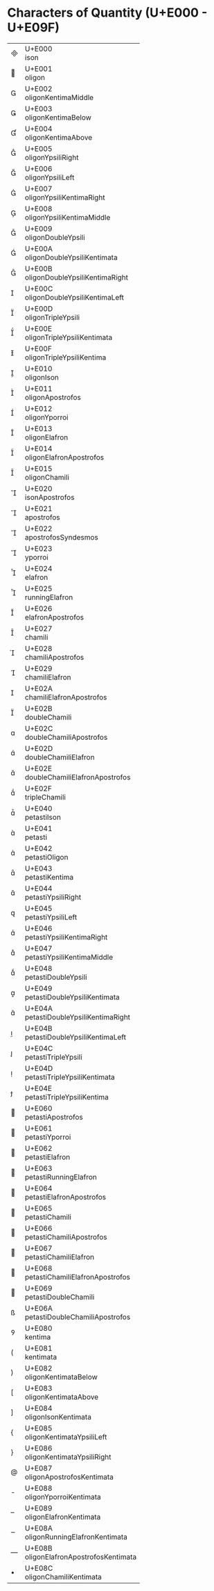 <link rel="stylesheet" href="tables/tables.css" />

# Characters of Quantity (U+E000 - U+E09F)

<table>
<tr>
    <td>
        <span class="neanes">&#xE000</span>
    </td>
    <td>
        <div class="code-point">
            U+E000
        </div>
        <div class="glyph-name">
            ison
        </div>
    </td>
</tr>
<tr>
    <td>
        <span class="neanes">&#xE001</span>
    </td>
    <td>
        <div class="code-point">
            U+E001
        </div>
        <div class="glyph-name">
            oligon
        </div>
    </td>
</tr>
<tr>
    <td>
        <span class="neanes">&#xE002</span>
    </td>
    <td>
        <div class="code-point">
            U+E002
        </div>
        <div class="glyph-name">
            oligonKentimaMiddle
        </div>
    </td>
</tr>
<tr>
    <td>
        <span class="neanes">&#xE003</span>
    </td>
    <td>
        <div class="code-point">
            U+E003
        </div>
        <div class="glyph-name">
            oligonKentimaBelow
        </div>
    </td>
</tr>
<tr>
    <td>
        <span class="neanes">&#xE004</span>
    </td>
    <td>
        <div class="code-point">
            U+E004
        </div>
        <div class="glyph-name">
            oligonKentimaAbove
        </div>
    </td>
</tr>
<tr>
    <td>
        <span class="neanes">&#xE005</span>
    </td>
    <td>
        <div class="code-point">
            U+E005
        </div>
        <div class="glyph-name">
            oligonYpsiliRight
        </div>
    </td>
</tr>
<tr>
    <td>
        <span class="neanes">&#xE006</span>
    </td>
    <td>
        <div class="code-point">
            U+E006
        </div>
        <div class="glyph-name">
            oligonYpsiliLeft
        </div>
    </td>
</tr>
<tr>
    <td>
        <span class="neanes">&#xE007</span>
    </td>
    <td>
        <div class="code-point">
            U+E007
        </div>
        <div class="glyph-name">
            oligonYpsiliKentimaRight
        </div>
    </td>
</tr>
<tr>
    <td>
        <span class="neanes">&#xE008</span>
    </td>
    <td>
        <div class="code-point">
            U+E008
        </div>
        <div class="glyph-name">
            oligonYpsiliKentimaMiddle
        </div>
    </td>
</tr>
<tr>
    <td>
        <span class="neanes">&#xE009</span>
    </td>
    <td>
        <div class="code-point">
            U+E009
        </div>
        <div class="glyph-name">
            oligonDoubleYpsili
        </div>
    </td>
</tr>
<tr>
    <td>
        <span class="neanes">&#xE00A</span>
    </td>
    <td>
        <div class="code-point">
            U+E00A
        </div>
        <div class="glyph-name">
            oligonDoubleYpsiliKentimata
        </div>
    </td>
</tr>
<tr>
    <td>
        <span class="neanes">&#xE00B</span>
    </td>
    <td>
        <div class="code-point">
            U+E00B
        </div>
        <div class="glyph-name">
            oligonDoubleYpsiliKentimaRight
        </div>
    </td>
</tr>
<tr>
    <td>
        <span class="neanes">&#xE00C</span>
    </td>
    <td>
        <div class="code-point">
            U+E00C
        </div>
        <div class="glyph-name">
            oligonDoubleYpsiliKentimaLeft
        </div>
    </td>
</tr>
<tr>
    <td>
        <span class="neanes">&#xE00D</span>
    </td>
    <td>
        <div class="code-point">
            U+E00D
        </div>
        <div class="glyph-name">
            oligonTripleYpsili
        </div>
    </td>
</tr>
<tr>
    <td>
        <span class="neanes">&#xE00E</span>
    </td>
    <td>
        <div class="code-point">
            U+E00E
        </div>
        <div class="glyph-name">
            oligonTripleYpsiliKentimata
        </div>
    </td>
</tr>
<tr>
    <td>
        <span class="neanes">&#xE00F</span>
    </td>
    <td>
        <div class="code-point">
            U+E00F
        </div>
        <div class="glyph-name">
            oligonTripleYpsiliKentima
        </div>
    </td>
</tr>
<tr>
    <td>
        <span class="neanes">&#xE010</span>
    </td>
    <td>
        <div class="code-point">
            U+E010
        </div>
        <div class="glyph-name">
            oligonIson
        </div>
    </td>
</tr>
<tr>
    <td>
        <span class="neanes">&#xE011</span>
    </td>
    <td>
        <div class="code-point">
            U+E011
        </div>
        <div class="glyph-name">
            oligonApostrofos
        </div>
    </td>
</tr>
<tr>
    <td>
        <span class="neanes">&#xE012</span>
    </td>
    <td>
        <div class="code-point">
            U+E012
        </div>
        <div class="glyph-name">
            oligonYporroi
        </div>
    </td>
</tr>
<tr>
    <td>
        <span class="neanes">&#xE013</span>
    </td>
    <td>
        <div class="code-point">
            U+E013
        </div>
        <div class="glyph-name">
            oligonElafron
        </div>
    </td>
</tr>
<tr>
    <td>
        <span class="neanes">&#xE014</span>
    </td>
    <td>
        <div class="code-point">
            U+E014
        </div>
        <div class="glyph-name">
            oligonElafronApostrofos
        </div>
    </td>
</tr>
<tr>
    <td>
        <span class="neanes">&#xE015</span>
    </td>
    <td>
        <div class="code-point">
            U+E015
        </div>
        <div class="glyph-name">
            oligonChamili
        </div>
    </td>
</tr>
<tr>
    <td>
        <span class="neanes">&#xE020</span>
    </td>
    <td>
        <div class="code-point">
            U+E020
        </div>
        <div class="glyph-name">
            isonApostrofos
        </div>
    </td>
</tr>
<tr>
    <td>
        <span class="neanes">&#xE021</span>
    </td>
    <td>
        <div class="code-point">
            U+E021
        </div>
        <div class="glyph-name">
            apostrofos
        </div>
    </td>
</tr>
<tr>
    <td>
        <span class="neanes">&#xE022</span>
    </td>
    <td>
        <div class="code-point">
            U+E022
        </div>
        <div class="glyph-name">
            apostrofosSyndesmos
        </div>
    </td>
</tr>
<tr>
    <td>
        <span class="neanes">&#xE023</span>
    </td>
    <td>
        <div class="code-point">
            U+E023
        </div>
        <div class="glyph-name">
            yporroi
        </div>
    </td>
</tr>
<tr>
    <td>
        <span class="neanes">&#xE024</span>
    </td>
    <td>
        <div class="code-point">
            U+E024
        </div>
        <div class="glyph-name">
            elafron
        </div>
    </td>
</tr>
<tr>
    <td>
        <span class="neanes">&#xE025</span>
    </td>
    <td>
        <div class="code-point">
            U+E025
        </div>
        <div class="glyph-name">
            runningElafron
        </div>
    </td>
</tr>
<tr>
    <td>
        <span class="neanes">&#xE026</span>
    </td>
    <td>
        <div class="code-point">
            U+E026
        </div>
        <div class="glyph-name">
            elafronApostrofos
        </div>
    </td>
</tr>
<tr>
    <td>
        <span class="neanes">&#xE027</span>
    </td>
    <td>
        <div class="code-point">
            U+E027
        </div>
        <div class="glyph-name">
            chamili
        </div>
    </td>
</tr>
<tr>
    <td>
        <span class="neanes">&#xE028</span>
    </td>
    <td>
        <div class="code-point">
            U+E028
        </div>
        <div class="glyph-name">
            chamiliApostrofos
        </div>
    </td>
</tr>
<tr>
    <td>
        <span class="neanes">&#xE029</span>
    </td>
    <td>
        <div class="code-point">
            U+E029
        </div>
        <div class="glyph-name">
            chamiliElafron
        </div>
    </td>
</tr>
<tr>
    <td>
        <span class="neanes">&#xE02A</span>
    </td>
    <td>
        <div class="code-point">
            U+E02A
        </div>
        <div class="glyph-name">
            chamiliElafronApostrofos
        </div>
    </td>
</tr>
<tr>
    <td>
        <span class="neanes">&#xE02B</span>
    </td>
    <td>
        <div class="code-point">
            U+E02B
        </div>
        <div class="glyph-name">
            doubleChamili
        </div>
    </td>
</tr>
<tr>
    <td>
        <span class="neanes">&#xE02C</span>
    </td>
    <td>
        <div class="code-point">
            U+E02C
        </div>
        <div class="glyph-name">
            doubleChamiliApostrofos
        </div>
    </td>
</tr>
<tr>
    <td>
        <span class="neanes">&#xE02D</span>
    </td>
    <td>
        <div class="code-point">
            U+E02D
        </div>
        <div class="glyph-name">
            doubleChamiliElafron
        </div>
    </td>
</tr>
<tr>
    <td>
        <span class="neanes">&#xE02E</span>
    </td>
    <td>
        <div class="code-point">
            U+E02E
        </div>
        <div class="glyph-name">
            doubleChamiliElafronApostrofos
        </div>
    </td>
</tr>
<tr>
    <td>
        <span class="neanes">&#xE02F</span>
    </td>
    <td>
        <div class="code-point">
            U+E02F
        </div>
        <div class="glyph-name">
            tripleChamili
        </div>
    </td>
</tr>
<tr>
    <td>
        <span class="neanes">&#xE040</span>
    </td>
    <td>
        <div class="code-point">
            U+E040
        </div>
        <div class="glyph-name">
            petastiIson
        </div>
    </td>
</tr>
<tr>
    <td>
        <span class="neanes">&#xE041</span>
    </td>
    <td>
        <div class="code-point">
            U+E041
        </div>
        <div class="glyph-name">
            petasti
        </div>
    </td>
</tr>
<tr>
    <td>
        <span class="neanes">&#xE042</span>
    </td>
    <td>
        <div class="code-point">
            U+E042
        </div>
        <div class="glyph-name">
            petastiOligon
        </div>
    </td>
</tr>
<tr>
    <td>
        <span class="neanes">&#xE043</span>
    </td>
    <td>
        <div class="code-point">
            U+E043
        </div>
        <div class="glyph-name">
            petastiKentima
        </div>
    </td>
</tr>
<tr>
    <td>
        <span class="neanes">&#xE044</span>
    </td>
    <td>
        <div class="code-point">
            U+E044
        </div>
        <div class="glyph-name">
            petastiYpsiliRight
        </div>
    </td>
</tr>
<tr>
    <td>
        <span class="neanes">&#xE045</span>
    </td>
    <td>
        <div class="code-point">
            U+E045
        </div>
        <div class="glyph-name">
            petastiYpsiliLeft
        </div>
    </td>
</tr>
<tr>
    <td>
        <span class="neanes">&#xE046</span>
    </td>
    <td>
        <div class="code-point">
            U+E046
        </div>
        <div class="glyph-name">
            petastiYpsiliKentimaRight
        </div>
    </td>
</tr>
<tr>
    <td>
        <span class="neanes">&#xE047</span>
    </td>
    <td>
        <div class="code-point">
            U+E047
        </div>
        <div class="glyph-name">
            petastiYpsiliKentimaMiddle
        </div>
    </td>
</tr>
<tr>
    <td>
        <span class="neanes">&#xE048</span>
    </td>
    <td>
        <div class="code-point">
            U+E048
        </div>
        <div class="glyph-name">
            petastiDoubleYpsili
        </div>
    </td>
</tr>
<tr>
    <td>
        <span class="neanes">&#xE049</span>
    </td>
    <td>
        <div class="code-point">
            U+E049
        </div>
        <div class="glyph-name">
            petastiDoubleYpsiliKentimata
        </div>
    </td>
</tr>
<tr>
    <td>
        <span class="neanes">&#xE04A</span>
    </td>
    <td>
        <div class="code-point">
            U+E04A
        </div>
        <div class="glyph-name">
            petastiDoubleYpsiliKentimaRight
        </div>
    </td>
</tr>
<tr>
    <td>
        <span class="neanes">&#xE04B</span>
    </td>
    <td>
        <div class="code-point">
            U+E04B
        </div>
        <div class="glyph-name">
            petastiDoubleYpsiliKentimaLeft
        </div>
    </td>
</tr>
<tr>
    <td>
        <span class="neanes">&#xE04C</span>
    </td>
    <td>
        <div class="code-point">
            U+E04C
        </div>
        <div class="glyph-name">
            petastiTripleYpsili
        </div>
    </td>
</tr>
<tr>
    <td>
        <span class="neanes">&#xE04D</span>
    </td>
    <td>
        <div class="code-point">
            U+E04D
        </div>
        <div class="glyph-name">
            petastiTripleYpsiliKentimata
        </div>
    </td>
</tr>
<tr>
    <td>
        <span class="neanes">&#xE04E</span>
    </td>
    <td>
        <div class="code-point">
            U+E04E
        </div>
        <div class="glyph-name">
            petastiTripleYpsiliKentima
        </div>
    </td>
</tr>
<tr>
    <td>
        <span class="neanes">&#xE060</span>
    </td>
    <td>
        <div class="code-point">
            U+E060
        </div>
        <div class="glyph-name">
            petastiApostrofos
        </div>
    </td>
</tr>
<tr>
    <td>
        <span class="neanes">&#xE061</span>
    </td>
    <td>
        <div class="code-point">
            U+E061
        </div>
        <div class="glyph-name">
            petastiYporroi
        </div>
    </td>
</tr>
<tr>
    <td>
        <span class="neanes">&#xE062</span>
    </td>
    <td>
        <div class="code-point">
            U+E062
        </div>
        <div class="glyph-name">
            petastiElafron
        </div>
    </td>
</tr>
<tr>
    <td>
        <span class="neanes">&#xE063</span>
    </td>
    <td>
        <div class="code-point">
            U+E063
        </div>
        <div class="glyph-name">
            petastiRunningElafron
        </div>
    </td>
</tr>
<tr>
    <td>
        <span class="neanes">&#xE064</span>
    </td>
    <td>
        <div class="code-point">
            U+E064
        </div>
        <div class="glyph-name">
            petastiElafronApostrofos
        </div>
    </td>
</tr>
<tr>
    <td>
        <span class="neanes">&#xE065</span>
    </td>
    <td>
        <div class="code-point">
            U+E065
        </div>
        <div class="glyph-name">
            petastiChamili
        </div>
    </td>
</tr>
<tr>
    <td>
        <span class="neanes">&#xE066</span>
    </td>
    <td>
        <div class="code-point">
            U+E066
        </div>
        <div class="glyph-name">
            petastiChamiliApostrofos
        </div>
    </td>
</tr>
<tr>
    <td>
        <span class="neanes">&#xE067</span>
    </td>
    <td>
        <div class="code-point">
            U+E067
        </div>
        <div class="glyph-name">
            petastiChamiliElafron
        </div>
    </td>
</tr>
<tr>
    <td>
        <span class="neanes">&#xE068</span>
    </td>
    <td>
        <div class="code-point">
            U+E068
        </div>
        <div class="glyph-name">
            petastiChamiliElafronApostrofos
        </div>
    </td>
</tr>
<tr>
    <td>
        <span class="neanes">&#xE069</span>
    </td>
    <td>
        <div class="code-point">
            U+E069
        </div>
        <div class="glyph-name">
            petastiDoubleChamili
        </div>
    </td>
</tr>
<tr>
    <td>
        <span class="neanes">&#xE06A</span>
    </td>
    <td>
        <div class="code-point">
            U+E06A
        </div>
        <div class="glyph-name">
            petastiDoubleChamiliApostrofos
        </div>
    </td>
</tr>
<tr>
    <td>
        <span class="neanes">&#xE080</span>
    </td>
    <td>
        <div class="code-point">
            U+E080
        </div>
        <div class="glyph-name">
            kentima
        </div>
    </td>
</tr>
<tr>
    <td>
        <span class="neanes">&#xE081</span>
    </td>
    <td>
        <div class="code-point">
            U+E081
        </div>
        <div class="glyph-name">
            kentimata
        </div>
    </td>
</tr>
<tr>
    <td>
        <span class="neanes">&#xE082</span>
    </td>
    <td>
        <div class="code-point">
            U+E082
        </div>
        <div class="glyph-name">
            oligonKentimataBelow
        </div>
    </td>
</tr>
<tr>
    <td>
        <span class="neanes">&#xE083</span>
    </td>
    <td>
        <div class="code-point">
            U+E083
        </div>
        <div class="glyph-name">
            oligonKentimataAbove
        </div>
    </td>
</tr>
<tr>
    <td>
        <span class="neanes">&#xE084</span>
    </td>
    <td>
        <div class="code-point">
            U+E084
        </div>
        <div class="glyph-name">
            oligonIsonKentimata
        </div>
    </td>
</tr>
<tr>
    <td>
        <span class="neanes">&#xE085</span>
    </td>
    <td>
        <div class="code-point">
            U+E085
        </div>
        <div class="glyph-name">
            oligonKentimataYpsiliLeft
        </div>
    </td>
</tr>
<tr>
    <td>
        <span class="neanes">&#xE086</span>
    </td>
    <td>
        <div class="code-point">
            U+E086
        </div>
        <div class="glyph-name">
            oligonKentimataYpsiliRight
        </div>
    </td>
</tr>
<tr>
    <td>
        <span class="neanes">&#xE087</span>
    </td>
    <td>
        <div class="code-point">
            U+E087
        </div>
        <div class="glyph-name">
            oligonApostrofosKentimata
        </div>
    </td>
</tr>
<tr>
    <td>
        <span class="neanes">&#xE088</span>
    </td>
    <td>
        <div class="code-point">
            U+E088
        </div>
        <div class="glyph-name">
            oligonYporroiKentimata
        </div>
    </td>
</tr>
<tr>
    <td>
        <span class="neanes">&#xE089</span>
    </td>
    <td>
        <div class="code-point">
            U+E089
        </div>
        <div class="glyph-name">
            oligonElafronKentimata
        </div>
    </td>
</tr>
<tr>
    <td>
        <span class="neanes">&#xE08A</span>
    </td>
    <td>
        <div class="code-point">
            U+E08A
        </div>
        <div class="glyph-name">
            oligonRunningElafronKentimata
        </div>
    </td>
</tr>
<tr>
    <td>
        <span class="neanes">&#xE08B</span>
    </td>
    <td>
        <div class="code-point">
            U+E08B
        </div>
        <div class="glyph-name">
            oligonElafronApostrofosKentimata
        </div>
    </td>
</tr>
<tr>
    <td>
        <span class="neanes">&#xE08C</span>
    </td>
    <td>
        <div class="code-point">
            U+E08C
        </div>
        <div class="glyph-name">
            oligonChamiliKentimata
        </div>
    </td>
</tr>
</table>
</body></html>
